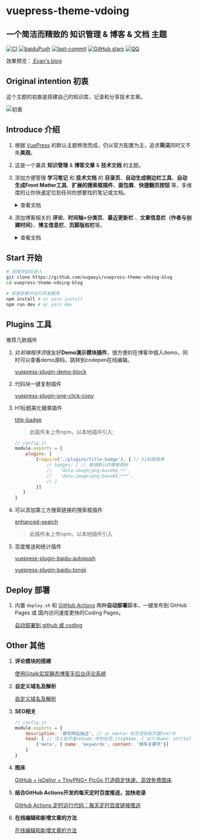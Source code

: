 # vuepress-theme-vdoing

## 一个简洁而精致的 知识管理 & 博客 & 文档  主题

[![CI](https://github.com/xugaoyi/vuepress-theme-vdoing-blog/workflows/CI/badge.svg)](https://github.com/xugaoyi/vuepress-theme-vdoing-blog/actions?query=workflow%3ACI) [![baiduPush](https://github.com/xugaoyi/vuepress-theme-vdoing-blog/workflows/baiduPush/badge.svg)](https://github.com/xugaoyi/vuepress-theme-vdoing-blog/actions?query=workflow%3AbaiduPush) [![last-commit](https://img.shields.io/github/last-commit/xugaoyi/vuepress-theme-vdoing-blog)](https://github.com/xugaoyi/vuepress-theme-vdoing-blog/commits/master) [![GitHub stars](https://img.shields.io/github/stars/xugaoyi/vuepress-theme-vdoing-blog)](https://github.com/xugaoyi/vuepress-theme-vdoing-blog/stargazers) [![QQ](https://img.shields.io/badge/撩我-894072666-brightgreen)](https://xugaoyi.com/about/#%E8%81%94%E7%B3%BB)

效果预览：[ Evan's blog](https://xugaoyi.com/)



## Original intention 初衷

这个主题的初衷是搭建自己的知识库，记录和分享技术文章。

![初衷](https://cdn.jsdelivr.net/gh/xugaoyi/image_store/blog/20200318125116.jpg)



## Introduce 介绍

1. 根据 [VuePress](https://vuepress.vuejs.org/zh/) 的默认主题修改而成，仍以官方配置为主，追求**简洁**同时又不失**美观**。

2. 这是一个兼具 **知识管理** & **博客文章** & **技术文档** 的主题。

3. 添加方便管理 **学习笔记** 和 **技术文档** 的 **目录页**、**自动生成侧边栏工具**、**自动生成Front Matter工具**、**扩展的搜索框插件**、**面包屑**、**快捷翻页按钮** 等，多维度的让你快速定位到任何你想要找的笔记或文档。

   <details>
    <summary>查看文档</summary>
    <ul>
        </li>
        <li>简单的<b>目录页</b>配置，查看 <a href="https://github.com/xugaoyi/vuepress-theme-vdoing-blog/issues/330">目录页配置</a>
        </li>
        <li><b>自动生成侧边栏工具</b> 让你拥有一个结构清晰的侧边栏，无需手动配置。<br/>
        <a href="https://github.com/xugaoyi/vuepress-theme-vdoing-blog/issues/113">根据目录自动生成侧边栏和分类标签的约定说明</a>
        </li>
        <li><b>自动生成Front Matter工具</b> 助你专注于写作，你无需给每个文件都手写front matter。<br/>
        <a href="https://github.com/xugaoyi/vuepress-theme-vdoing-blog/issues/324">自动生成Front Matter工具</a>
        </li>
        <li>
        可以添加第三方搜索链接的<a href="https://github.com/xugaoyi/vuepress-theme-vdoing-blog/blob/master/docs/.vuepress/plugins/enhanced-search/README.md">扩展的搜索框插件</a>
        </li>
       <li>
        	<b>面包屑</b>和<b>快捷翻页按钮</b>内置于主题，无需配置。（面包屑数据依赖于自动生成侧边栏工具）
        </li>
    </ul>
   </details>


4. 添加博客相关的 **评论**、**时间轴+分类页**、**最近更新栏** 、**文章信息栏（作者与创建时间）**、**博主信息栏**、**页脚版权栏**等。
   <details>
    <summary>查看文档</summary>
    <ul>
        <li><a href="https://github.com/dongyuanxin/vuepress-plugin-comment">评论栏插件</a>
        </li>
        <li><a href="https://github.com/xugaoyi/vuepress-theme-vdoing-blog/issues/331">时间轴+分类 页面配置</a>
        </li>
        <li>
            <a href="https://github.com/xugaoyi/vuepress-theme-vdoing-blog/issues/335">文章信息栏（作者与创建时间）</a>
        </li>
        <li><a href="https://github.com/xugaoyi/vuepress-theme-vdoing-blog/issues/334">最近更新栏</a></li>
        <li><a href="https://github.com/xugaoyi/vuepress-theme-vdoing-blog/issues/336">博主信息栏</a></li>
        <li><a href="https://github.com/xugaoyi/vuepress-theme-vdoing-blog/issues/337">页脚版权栏</a></li>
    </ul>
   </details>

## Start 开始

```bash
# 克隆项目后进入
git clone https://github.com/xugaoyi/vuepress-theme-vdoing-blog
cd vuepress-theme-vdoing-blog

# 安装依赖并运行开发服务
npm install # or yarn install
npm run dev # or yarn dev
```

## Plugins 工具

推荐几款插件


1. 对*前端程序员*很友好**Demo演示模块插件**，很方便的在博客中插入demo，同时可以查看demo源码，跳转到codepen在线编辑。

   [vuepress-plugin-demo-block](https://www.npmjs.com/package/vuepress-plugin-demo-block)

2. 代码块一键复制插件

   [vuepress-plugin-one-click-copy](https://www.npmjs.com/package/vuepress-plugin-one-click-copy)

3. H1标题美化徽章插件

   [title-badge](https://github.com/xugaoyi/vuepress-theme-vdoing-blog/tree/master/docs/.vuepress/plugins/title-badge)

   > 此插件未上传npm，以本地插件引入:

   ```js
   // config.js
   module.exports = {
       plugins: [
           [require('./plugins/title-badge'), { // h1标题徽章
               // badges: [ // 替换默认的徽章图标
               //   'data:image/png;base64,**',
               //   'data:image/png;base64,***',
               // ]
           }]
      ]
   }
   ```

4. 可以添加第三方搜索链接的搜索框插件

   [enhanced-search](https://github.com/xugaoyi/vuepress-theme-vdoing-blog/blob/master/docs/.vuepress/plugins/enhanced-search/README.md)

   > 此插件未上传npm，以本地插件引入

5. 百度推送和统计插件

   [vuepress-plugin-baidu-autopush](https://www.npmjs.com/package/vuepress-plugin-baidu-autopush)

   [vuepress-plugin-baidu-tongji](https://www.npmjs.com/package/vuepress-plugin-baidu-tongji)

## Deploy 部署

1. 内置 `deploy.sh` 和 [GitHub Actions](https://github.com/features/actions) 两种**自动部署**脚本，一键发布到 GitHub Pages 或 国内访问速度更快的Coding Pages。

   [自动部署到 github 或 coding](https://github.com/xugaoyi/vuepress-theme-vdoing-blog/issues/325)



## Other 其他

1. **评论模块的搭建**

   [使用Gitalk实现静态博客无后台评论系统](https://xugaoyi.com/pages/1da0bf9a988eafe5/)

2. **自定义域名及解析**

   [自定义域名及解析](https://github.com/xugaoyi/vuepress-theme-vdoing-blog/issues/326)

3. **SEO相关**

   ```js
   // config.js
   module.exports = {
       description: '填写网站描述', // 以 <meta> 标签渲染到页面html中
       head: [ // 注入到页面<head> 中的标签,[tagName, { attrName: attrValue }]
           ['meta', { name: 'keywords', content: '填写关键字'}]
       ]
   }
   ```

4. **图床**

   [GitHub + jsDelivr + TinyPNG+ PicGo 打造稳定快速、高效免费图床](https://xugaoyi.com/pages/a5f73af5185fdf0a/)

5. **结合GitHub Actions开发的每天定时百度推送，加快收录**

   [GitHub Actions 定时运行代码：每天定时百度链接推送](https://xugaoyi.com/pages/f44d2f9ad04ab8d3/)

6. **在线编辑和新增文章的方法**

   [在线编辑和新增文章的方法](https://github.com/xugaoyi/vuepress-theme-vdoing-blog/issues/327)

